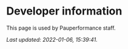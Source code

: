 # Developer information

This page is used by Pauperformance staff.

*Last updated: 2022-01-06, 15:39:41.*
